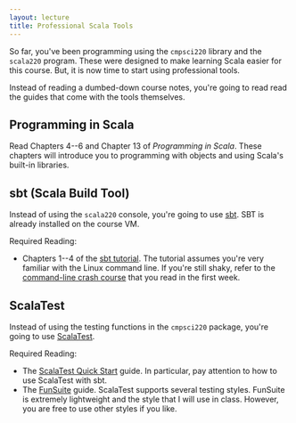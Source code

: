 ```yaml
---
layout: lecture
title: Professional Scala Tools
---
```


So far, you've been programming using the `cmpsci220` library and the `scala220`
program. These were designed to make learning Scala easier for this course.
But, it is now time to start using professional tools.

Instead of reading a dumbed-down course notes, you're going to read
read the guides that come with the tools themselves.

## Programming in Scala

Read Chapters 4--6 and Chapter 13 of *Programming in Scala*. These chapters
will introduce you to programming with objects and using Scala's built-in
libraries.

## sbt (Scala Build Tool)

Instead of using the `scala220` console, you're going to use [sbt]. SBT is
already installed on the course VM.

Required Reading:

-  Chapters 1--4 of the [sbt tutorial]. The tutorial assumes you're very
familiar with the Linux command line. If you're still shaky, refer to
the [command-line crash course] that you read in the first week.

## ScalaTest

Instead of using the testing functions in the `cmpsci220` package, you're
going to use [ScalaTest].

Required Reading:

- The [ScalaTest Quick Start] guide. In particular, pay attention to how to
  use ScalaTest with sbt.
- The [FunSuite] guide. ScalaTest supports several testing styles. FunSuite
  is extremely lightweight and the style that I will use in class. However,
  you are free to use other styles if you like.


[sbt]: http://www.scala-sbt.org/index.html
[ScalaTest]: http://www.scalatest.org
[sbt tutorial]: http://www.scala-sbt.org/0.13/tutorial/index.html
[FunSuite]: http://doc.scalatest.org/2.2.1/index.html#org.scalatest.FunSuite
[command-line crash course]: http://learncodethehardway.org/cli/book/cli-crash-course.html
[ScalaTest Quick Start]: http://www.scalatest.org/quick_start
[FunSuite]: http://doc.scalatest.org/2.2.1/index.html#org.scalatest.FunSuite